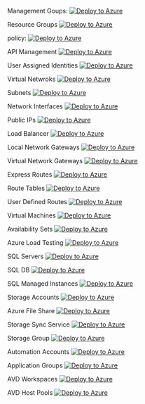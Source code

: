 Management Goups:
[![Deploy to Azure](https://aka.ms/deploytoazurebutton)](https://portal.azure.com/#create/Microsoft.Template/uri/https%3A%2F%2Fraw.githubusercontent.com%2Fjauntygreengiant%2FAzure-Naming-Convention-Policy%2Fmain%2Fdist%2Fnaming-convention-mg.json)

Resource Groups
[![Deploy to Azure](https://aka.ms/deploytoazurebutton)](https://portal.azure.com/#create/Microsoft.Template/uri/https%3A%2F%2Fraw.githubusercontent.com%2Fjauntygreengiant%2FAzure-Naming-Convention-Policy%2Fmain%2Fdist%2Fnaming-convention-rg.json)

policy:
[![Deploy to Azure](https://aka.ms/deploytoazurebutton)](https://portal.azure.com/#create/Microsoft.Template/uri/https%3A%2F%2Fraw.githubusercontent.com%2Fjauntygreengiant%2FAzure-Naming-Convention-Policy%2Fmain%2Fdist%2Fnaming-convention-policy.json)

API Management
[![Deploy to Azure](https://aka.ms/deploytoazurebutton)](https://portal.azure.com/#create/Microsoft.Template/uri/https%3A%2F%2Fraw.githubusercontent.com%2Fjauntygreengiant%2FAzure-Naming-Convention-Policy%2Fmain%2Fdist%2Fnaming-convention-apim.json)

User Assigned Identities
[![Deploy to Azure](https://aka.ms/deploytoazurebutton)](https://portal.azure.com/#create/Microsoft.Template/uri/https%3A%2F%2Fraw.githubusercontent.com%2Fjauntygreengiant%2FAzure-Naming-Convention-Policy%2Fmain%2Fdist%2Fnaming-convention-id.json)

Virtual Netwroks
[![Deploy to Azure](https://aka.ms/deploytoazurebutton)](https://portal.azure.com/#create/Microsoft.Template/uri/https%3A%2F%2Fraw.githubusercontent.com%2Fjauntygreengiant%2FAzure-Naming-Convention-Policy%2Fmain%2Fdist%2Fnaming-convention-vnet.json)

Subnets
[![Deploy to Azure](https://aka.ms/deploytoazurebutton)](https://portal.azure.com/#create/Microsoft.Template/uri/https%3A%2F%2Fraw.githubusercontent.com%2Fjauntygreengiant%2FAzure-Naming-Convention-Policy%2Fmain%2Fdist%2Fnaming-convention-snet.json)

Network Interfaces
[![Deploy to Azure](https://aka.ms/deploytoazurebutton)](https://portal.azure.com/#create/Microsoft.Template/uri/https%3A%2F%2Fraw.githubusercontent.com%2Fjauntygreengiant%2FAzure-Naming-Convention-Policy%2Fmain%2Fdist%2Fnaming-convention-nic.json)

Public IPs
[![Deploy to Azure](https://aka.ms/deploytoazurebutton)](https://portal.azure.com/#create/Microsoft.Template/uri/https%3A%2F%2Fraw.githubusercontent.com%2Fjauntygreengiant%2FAzure-Naming-Convention-Policy%2Fmain%2Fdist%2Fnaming-convention-pip.json)

Load Balancer
[![Deploy to Azure](https://aka.ms/deploytoazurebutton)](https://portal.azure.com/#create/Microsoft.Template/uri/https%3A%2F%2Fraw.githubusercontent.com%2Fjauntygreengiant%2FAzure-Naming-Convention-Policy%2Fmain%2Fdist%2Fnaming-convention-lb.json)

Local Network Gateways
[![Deploy to Azure](https://aka.ms/deploytoazurebutton)](https://portal.azure.com/#create/Microsoft.Template/uri/https%3A%2F%2Fraw.githubusercontent.com%2Fjauntygreengiant%2FAzure-Naming-Convention-Policy%2Fmain%2Fdist%2Fnaming-convention-lng.json)

Virtual Network Gateways
[![Deploy to Azure](https://aka.ms/deploytoazurebutton)](https://portal.azure.com/#create/Microsoft.Template/uri/https%3A%2F%2Fraw.githubusercontent.com%2Fjauntygreengiant%2FAzure-Naming-Convention-Policy%2Fmain%2Fdist%2Fnaming-convention-vng.json)

Express Routes
[![Deploy to Azure](https://aka.ms/deploytoazurebutton)](https://portal.azure.com/#create/Microsoft.Template/uri/https%3A%2F%2Fraw.githubusercontent.com%2Fjauntygreengiant%2FAzure-Naming-Convention-Policy%2Fmain%2Fdist%2Fnaming-convention-erc.json)

Route Tables
[![Deploy to Azure](https://aka.ms/deploytoazurebutton)](https://portal.azure.com/#create/Microsoft.Template/uri/https%3A%2F%2Fraw.githubusercontent.com%2Fjauntygreengiant%2FAzure-Naming-Convention-Policy%2Fmain%2Fdist%2Fnaming-convention-route.json)

User Defined Routes
[![Deploy to Azure](https://aka.ms/deploytoazurebutton)](https://portal.azure.com/#create/Microsoft.Template/uri/https%3A%2F%2Fraw.githubusercontent.com%2Fjauntygreengiant%2FAzure-Naming-Convention-Policy%2Fmain%2Fdist%2Fnaming-convention-udr.json)

Virtual Machines
[![Deploy to Azure](https://aka.ms/deploytoazurebutton)](https://portal.azure.com/#create/Microsoft.Template/uri/https%3A%2F%2Fraw.githubusercontent.com%2Fjauntygreengiant%2FAzure-Naming-Convention-Policy%2Fmain%2Fdist%2Fnaming-convention-vm.json)

Availability Sets
[![Deploy to Azure](https://aka.ms/deploytoazurebutton)](https://portal.azure.com/#create/Microsoft.Template/uri/https%3A%2F%2Fraw.githubusercontent.com%2Fjauntygreengiant%2FAzure-Naming-Convention-Policy%2Fmain%2Fdist%2Fnaming-convention-availSets.json)

Azure Load Testing
[![Deploy to Azure](https://aka.ms/deploytoazurebutton)](https://portal.azure.com/#create/Microsoft.Template/uri/https%3A%2F%2Fraw.githubusercontent.com%2Fjauntygreengiant%2FAzure-Naming-Convention-Policy%2Fmain%2Fdist%2Fnaming-convention-ldt.json)

SQL Servers
[![Deploy to Azure](https://aka.ms/deploytoazurebutton)](https://portal.azure.com/#create/Microsoft.Template/uri/https%3A%2F%2Fraw.githubusercontent.com%2Fjauntygreengiant%2FAzure-Naming-Convention-Policy%2Fmain%2Fdist%2Fnaming-convention-sqlSvr.json)

SQL DB
[![Deploy to Azure](https://aka.ms/deploytoazurebutton)](https://portal.azure.com/#create/Microsoft.Template/uri/https%3A%2F%2Fraw.githubusercontent.com%2Fjauntygreengiant%2FAzure-Naming-Convention-Policy%2Fmain%2Fdist%2Fnaming-convention-sqldb.json)

SQL Managed Instances
[![Deploy to Azure](https://aka.ms/deploytoazurebutton)](https://portal.azure.com/#create/Microsoft.Template/uri/https%3A%2F%2Fraw.githubusercontent.com%2Fjauntygreengiant%2FAzure-Naming-Convention-Policy%2Fmain%2Fdist%2Fnaming-convention-sqlmi.json)

Storage Accounts
[![Deploy to Azure](https://aka.ms/deploytoazurebutton)](https://portal.azure.com/#create/Microsoft.Template/uri/https%3A%2F%2Fraw.githubusercontent.com%2Fjauntygreengiant%2FAzure-Naming-Convention-Policy%2Fmain%2Fdist%2Fnaming-convention-st.json)

Azure File Share
[![Deploy to Azure](https://aka.ms/deploytoazurebutton)](https://portal.azure.com/#create/Microsoft.Template/uri/https%3A%2F%2Fraw.githubusercontent.com%2Fjauntygreengiant%2FAzure-Naming-Convention-Policy%2Fmain%2Fdist%2Fnaming-convention-afs.json)

Storage Sync Service
[![Deploy to Azure](https://aka.ms/deploytoazurebutton)](https://portal.azure.com/#create/Microsoft.Template/uri/https%3A%2F%2Fraw.githubusercontent.com%2Fjauntygreengiant%2FAzure-Naming-Convention-Policy%2Fmain%2Fdist%2Fnaming-convention-sss.json)

Storage Group
[![Deploy to Azure](https://aka.ms/deploytoazurebutton)](https://portal.azure.com/#create/Microsoft.Template/uri/https%3A%2F%2Fraw.githubusercontent.com%2Fjauntygreengiant%2FAzure-Naming-Convention-Policy%2Fmain%2Fdist%2Fnaming-convention-sg.json)

Automation Accounts
[![Deploy to Azure](https://aka.ms/deploytoazurebutton)](https://portal.azure.com/#create/Microsoft.Template/uri/https%3A%2F%2Fraw.githubusercontent.com%2Fjauntygreengiant%2FAzure-Naming-Convention-Policy%2Fmain%2Fdist%2Fnaming-convention-aa.json)

Application Groups
[![Deploy to Azure](https://aka.ms/deploytoazurebutton)](https://portal.azure.com/#create/Microsoft.Template/uri/https%3A%2F%2Fraw.githubusercontent.com%2Fjauntygreengiant%2FAzure-Naming-Convention-Policy%2Fmain%2Fdist%2Fnaming-convention-ag.json)

AVD Workspaces
[![Deploy to Azure](https://aka.ms/deploytoazurebutton)](https://portal.azure.com/#create/Microsoft.Template/uri/https%3A%2F%2Fraw.githubusercontent.com%2Fjauntygreengiant%2FAzure-Naming-Convention-Policy%2Fmain%2Fdist%2Fnaming-convention-ws.json)

AVD Host Pools
[![Deploy to Azure](https://aka.ms/deploytoazurebutton)](https://portal.azure.com/#create/Microsoft.Template/uri/https%3A%2F%2Fraw.githubusercontent.com%2Fjauntygreengiant%2FAzure-Naming-Convention-Policy%2Fmain%2Fdist%2Fnaming-convention-hs.json)
